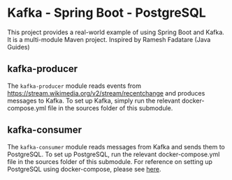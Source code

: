 # Kafka - Spring Boot - PostgreSQL


This project provides a real-world example of using Spring Boot and Kafka. It is a multi-module Maven project. Inspired by Ramesh Fadatare (Java Guides)

## kafka-producer

The `kafka-producer` module reads events from https://stream.wikimedia.org/v2/stream/recentchange and produces messages to Kafka. To set up Kafka, simply run the relevant docker-compose.yml file in the sources folder of this submodule.

## kafka-consumer

The `kafka-consumer` module reads messages from Kafka and sends them to PostgreSQL. To set up PostgreSQL, run the relevant docker-compose.yml file in the sources folder of this submodule. For reference on setting up PostgreSQL using docker-compose, please see [here](https://github.com/khezen/compose-postgres).
